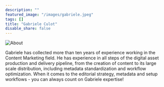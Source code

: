 ```yaml
---
description: ""
featured_image: "/images/gabriele.jpeg"
tags: []
title: "Gabriele Culot"
disable_share: false
---
```


![About](/images/gabriele.jpeg)

Gabriele has collected more than ten years of experience working in the Content Marketing field. He has experience in all steps of the digital asset production and delivery pipeline, from the creation of content to its large scale distribution, including metadata standardization and workflow optimization. When it comes to the editorial strategy, metadata and setup workflows - you can always count on Gabriele expertise!